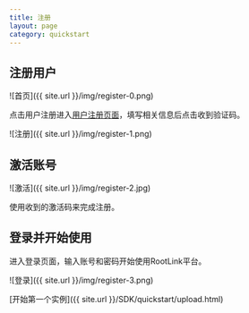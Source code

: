 ```yaml
---
title: 注册
layout: page
category: quickstart
---
```


## 注册用户

![首页]({{ site.url }}/img/register-0.png)

点击用户注册进入[用户注册页面](http://118.89.28.157/register)，填写相关信息后点击收到验证码。

![注册]({{ site.url }}/img/register-1.png)

## 激活账号
![激活]({{ site.url }}/img/register-2.jpg)

使用收到的激活码来完成注册。

## 登录并开始使用
进入登录页面，输入账号和密码开始使用RootLink平台。

![登录]({{ site.url }}/img/register-3.png)

[开始第一个实例]({{ site.url }}/SDK/quickstart/upload.html)
